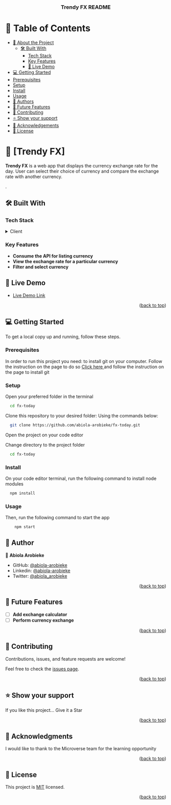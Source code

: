 <a name="readme-top"></a>

<div align="center">
  <h3><b>Trendy FX README</b></h3>
</div>

# 📗 Table of Contents

- [📖 About the Project](#about-project)
  - [🛠 Built With](#built-with)
    - [Tech Stack](#tech-stack)
    - [Key Features](#key-features)
    - [🚀 Live Demo](#live-demo)
- [💻 Getting Started](#getting-started)
- [Prerequisites](#prerequisites)
- [Setup](#setup)
- [Install](#install)
- [Usage](#usage)
- [👥 Authors](#authors)
- [🔭 Future Features](#future-features)
- [🤝 Contributing](#contributing)
- [⭐️ Show your support](#support)
- [🙏 Acknowledgements](#acknowledgements)
- [📝 License](#license)

# 📖 [Trendy FX] <a name="about-project"></a>

**Trendy FX** is a web app that displays the currency exchange rate for the day. User can select their choice of currency and compare the exchange rate with another currency.

.

## 🛠 Built With <a name="built-with"></a>

### Tech Stack <a name="tech-stack"></a>

<details>
  <summary>Client</summary>
  <ul>
    <li>React</li>
    <li>Redux</li>
  </ul>
</details>

### Key Features <a name="key-features"></a>

- **Consume the API for listing currency**
- **View the exchange rate for a particular currency**
- **Filter and select currency**

## 🚀 Live Demo <a name="live-demo"></a>

- [Live Demo Link](https://fx-today.onrender.com/)

<p align="right">(<a href="#readme-top">back to top</a>)</p>

## 💻 Getting Started <a name="getting-started"></a>

To get a local copy up and running, follow these steps.

### Prerequisites

In order to run this project you need:
to install git on your computer. Follow the instruction on the page to do so
[Click here ](https://git-scm.com/book/en/v2/Getting-Started-Installing-Git) and follow the instruction on the page to install git

### Setup

Open your preferred folder in the terminal

```sh
  cd fx-today
```

Clone this repository to your desired folder:
Using the commands below:

```sh
  git clone https://github.com/abiola-arobieke/fx-today.git
```

Open the project on your code editor

Change directory to the project folder

```sh
  cd fx-today
```

### Install

On your code editor terminal, run the following command to install node modules

```sh
  npm install
```

### Usage

Then, run the following command to start the app

```sh
    npm start
```

## 👥 Author <a name="authors"></a>

👤 **Abiola Arobieke**

- GitHub: [@abiola-arobieke](https://github.com/abiola-arobieke)
- Linkedin: [@abiola-arobieke](https://linkedin.com/in/abiola-arobieke)
- Twitter: [@abiola_arobieke](https://twitter.com/abiola_arobieke)

<p align="right">(<a href="#readme-top">back to top</a>)</p>

## 🔭 Future Features <a name="future-features"></a>

- [ ] **Add exchange calculator**
- [ ] **Perform currency exchange**

<p align="right">(<a href="#readme-top">back to top</a>)</p>

## 🤝 Contributing <a name="contributing"></a>

Contributions, issues, and feature requests are welcome!

Feel free to check the [issues page](https://github.com/abiola-arobieke/fx-today/issues).

<p align="right">(<a href="#readme-top">back to top</a>)</p>

## ⭐️ Show your support <a name="support"></a>

If you like this project... Give it a Star

<p align="right">(<a href="#readme-top">back to top</a>)</p>

## 🙏 Acknowledgments <a name="acknowledgements"></a>

I would like to thank to the Microverse team for the learning opportunity

<p align="right">(<a href="#readme-top">back to top</a>)</p>

## 📝 License <a name="license"></a>

This project is [MIT](./LICENSE.md) licensed.

<p align="right">(<a href="#readme-top">back to top</a>)</p>

